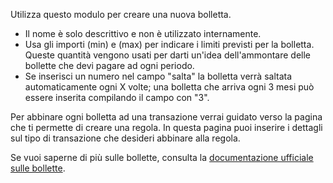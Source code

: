 Utilizza questo modulo per creare una nuova bolletta.

* Il nome è solo descrittivo e non è utilizzato internamente.
* Usa gli importi (min) e (max) per indicare i limiti previsti per la bolletta. Queste quantità vengono usati per darti un'idea dell'ammontare delle bollette che devi pagare ad ogni periodo.
* Se inserisci un numero nel campo "salta" la bolletta verrà saltata automaticamente ogni X volte; una bolletta che arriva ogni 3 mesi può essere inserita compilando il campo con "3".

Per abbinare ogni bolletta ad una transazione verrai guidato verso la pagina che ti permette di creare una regola. In questa pagina puoi inserire i dettagli sul tipo di transazione che desideri abbinare alla regola.

Se vuoi saperne di più sulle bollette, consulta la [documentazione ufficiale sulle bollette](https://firefly-iii.readthedocs.io/en/latest/advanced/bills.html).